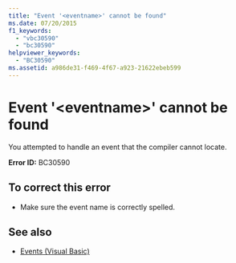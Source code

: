 ```yaml
---
title: "Event '<eventname>' cannot be found"
ms.date: 07/20/2015
f1_keywords: 
  - "vbc30590"
  - "bc30590"
helpviewer_keywords: 
  - "BC30590"
ms.assetid: a986de31-f469-4f67-a923-21622ebeb599
---
```

# Event '\<eventname>' cannot be found
You attempted to handle an event that the compiler cannot locate.  
  
 **Error ID:** BC30590  
  
## To correct this error  
  
- Make sure the event name is correctly spelled.  
  
## See also

- [Events (Visual Basic)](~/docs/visual-basic/programming-guide/language-features/events/index.md)
